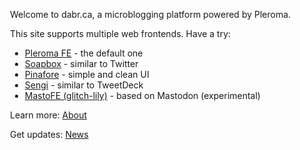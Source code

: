 <div style="margin-left:12px; margin-right:12px">

Welcome to dabr.ca, a microblogging platform powered by Pleroma.

This site supports multiple web frontends. Have a try:

- [Pleroma FE](https://dabr.ca) - the default one
- [Soapbox](https://fe.soapbox.pub/) - similar to Twitter
- [Pinafore](https://pinafore.social/) - simple and clean UI
- [Sengi](https://sengi.nicolas-constant.com/) - similar to TweetDeck
- [MastoFE (glitch-lily)](https://gl.dabr.ca) - based on Mastodon (experimental)

Learn more: [About](https://dabr.ca/about)

Get updates: [News](https://dabr.ca/webmaster)

</div>
